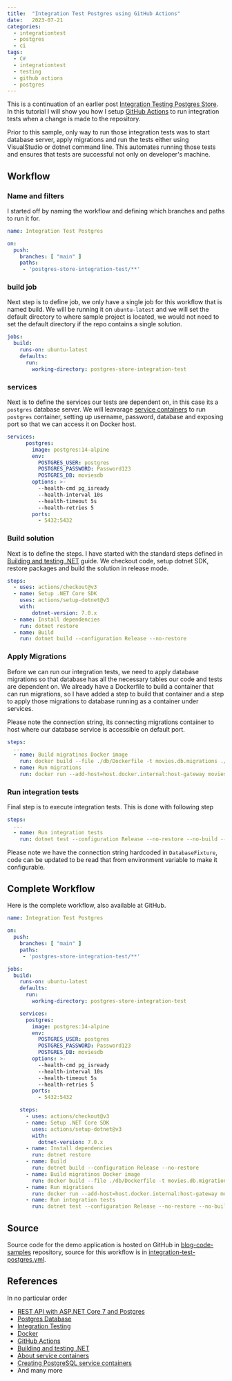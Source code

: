 ```yaml
---
title:  "Integration Test Postgres using GitHub Actions"
date:   2023-07-21
categories:
  - integrationtest
  - postgres
  - ci
tags:
  - C#
  - integrationtest
  - testing
  - github actions
  - postgres
---
```


This is a continuation of an earlier post [Integration Testing Postgres Store](https://kashifsoofi.github.io/aspnetcore/testing/integrationtest/postgres/postgres-store-integration-test/). In this tutorial I will show you how I setup [GitHub Actions](https://github.com/features/actions) to run integration tests when a change is made to the repository. 

Prior to this sample, only way to run those integration tests was to start database server, apply migrations and run the tests either using VisualStudio or dotnet command line. This automates running those tests and ensures that tests are successful not only on developer's machine.

## Workflow

### Name and filters
I started off by naming the workflow and defining which branches and paths to run it for.
```yaml
name: Integration Test Postgres

on:
  push:
    branches: [ "main" ]
    paths:
     - 'postgres-store-integration-test/**'
```

### build job
Next step is to define job, we only have a single job for this workflow that is named build. We will be running it on `ubuntu-latest` and we will set the default directory to where sample project is located, we would not need to set the default directory if the repo contains a single solution.
```yaml
jobs:
  build:
    runs-on: ubuntu-latest
    defaults:
      run:
        working-directory: postgres-store-integration-test
```

### services
Next is to define the services our tests are dependent on, in this case its a `postgres` database server. We will leavarage [service containers](https://docs.github.com/en/actions/using-containerized-services/about-service-containers) to run `postgres` container, setting up username, password, database and exposing port so that we can access it on Docker host.
```yaml
services:
      postgres:
        image: postgres:14-alpine
        env:
          POSTGRES_USER: postgres
          POSTGRES_PASSWORD: Password123
          POSTGRES_DB: moviesdb
        options: >-
          --health-cmd pg_isready
          --health-interval 10s
          --health-timeout 5s
          --health-retries 5
        ports:
          - 5432:5432
```

### Build solution
Next is to define the steps. I have started with the standard steps defined in [Building and testing .NET](https://docs.github.com/en/actions/automating-builds-and-tests/building-and-testing-net) guide. We checkout code, setup dotnet SDK, restore packages and build the solution in release mode.
```yaml
steps:
  - uses: actions/checkout@v3
  - name: Setup .NET Core SDK
    uses: actions/setup-dotnet@v3
    with:
        dotnet-version: 7.0.x
  - name: Install dependencies
    run: dotnet restore
  - name: Build
    run: dotnet build --configuration Release --no-restore
```

### Apply Migrations
Before we can run our integration tests, we need to apply database migrations so that database has all the necessary tables our code and tests are dependent on. We already have a Dockerfile to build a container that can run migrations, so I have added a step to build that container and a step to apply those migrations to database running as a container under services.

Please note the connection string, its connecting migrations container to host where our database service is accessible on default port.
```yaml
steps:
  ...
  - name: Build migratinos Docker image
    run: docker build --file ./db/Dockerfile -t movies.db.migrations ./db
  - name: Run migrations
    run: docker run --add-host=host.docker.internal:host-gateway movies.db.migrations "Host=host.docker.internal;Username=postgres;Password=Password123;Database=moviesdb;Integrated Security=false;
```

### Run integration tests
Final step is to execute integration tests. This is done with following step
```yaml
steps:
  ...
  - name: Run integration tests
    run: dotnet test --configuration Release --no-restore --no-build --verbosity normal
```
Please note we have the connection string hardcoded in `DatabaseFixture`, code can be updated to be read that from environment variable to make it configurable.

## Complete Workflow
Here is the complete workflow, also available at GitHub.
```yaml
name: Integration Test Postgres

on:
  push:
    branches: [ "main" ]
    paths:
     - 'postgres-store-integration-test/**'

jobs:
  build:
    runs-on: ubuntu-latest
    defaults:
      run:
        working-directory: postgres-store-integration-test

    services:
      postgres:
        image: postgres:14-alpine
        env:
          POSTGRES_USER: postgres
          POSTGRES_PASSWORD: Password123
          POSTGRES_DB: moviesdb
        options: >-
          --health-cmd pg_isready
          --health-interval 10s
          --health-timeout 5s
          --health-retries 5
        ports:
          - 5432:5432

    steps:
      - uses: actions/checkout@v3
      - name: Setup .NET Core SDK
        uses: actions/setup-dotnet@v3
        with:
          dotnet-version: 7.0.x
      - name: Install dependencies
        run: dotnet restore
      - name: Build
        run: dotnet build --configuration Release --no-restore
      - name: Build migratinos Docker image
        run: docker build --file ./db/Dockerfile -t movies.db.migrations ./db
      - name: Run migrations
        run: docker run --add-host=host.docker.internal:host-gateway movies.db.migrations "Host=host.docker.internal;Username=postgres;Password=Password123;Database=moviesdb;Integrated Security=false;"
      - name: Run integration tests
        run: dotnet test --configuration Release --no-restore --no-build --verbosity normal
```

## Source
Source code for the demo application is hosted on GitHub in [blog-code-samples](https://github.com/kashifsoofi/blog-code-samples/tree/main/postgres-store-integration-test) repository, source for this workflow is in [integration-test-postgres.yml](https://github.com/kashifsoofi/blog-code-samples/blob/main/.github/workflows/integration-test-postgres.yml).

## References
In no particular order  
* [REST API with ASP.NET Core 7 and Postgres](https://kashifsoofi.github.io/aspnetcore/rest/postgres/restapi-with-asp.net-core-7-and-postgres/)
* [Postgres Database](https://www.postgresql.org/)
* [Integration Testing](https://en.wikipedia.org/wiki/Integration_testing)
* [Docker](https://www.docker.com/)
* [GitHub Actions](https://github.com/features/actions)
* [Building and testing .NET](https://docs.github.com/en/actions/automating-builds-and-tests/building-and-testing-net)
* [About service containers](https://docs.github.com/en/actions/using-containerized-services/about-service-containers)
* [Creating PostgreSQL service containers](https://docs.github.com/en/actions/using-containerized-services/creating-postgresql-service-containers)
* And many more